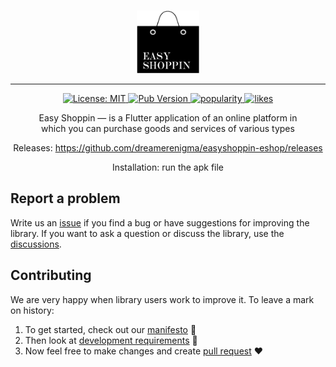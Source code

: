 <br/>

<p align="center">
  <img src="assets/logos/easyshoppin-splash-logo-black.png" alt="Logo" width="100" height="100">
</p>

---

<p align="center">
  <a href="https://opensource.org/licenses/MIT">
    <img src="https://img.shields.io/badge/License-MIT-yellow.svg" alt="License: MIT">
  </a>
  <a href="https://pub.dev/packages/badges">
    <img src="https://img.shields.io/pub/v/badges?color=blueviolet" alt="Pub Version">
  </a>
  <a href="https://pub.dev/packages/badges/score">
    <img src="https://img.shields.io/pub/popularity/badges?logo=dart" alt="popularity">
  </a>
  <a href="https://pub.dev/packages/badges/score">
    <img src="https://img.shields.io/pub/likes/badges?logo=dart" alt="likes">
  </a>
</p>
<p align="center">
  Easy Shoppin — is a Flutter application of an online platform in <br/>which you can purchase goods and services of various types
</p>

<p align="center">
  Releases: <a href="https://github.com/dreamerenigma/easyshoppin-eshop/releases">https://github.com/dreamerenigma/easyshoppin-eshop/releases</a>
</p>

<p align="center">
  Installation: run the apk file
</p>

## Report a problem

Write us an [issue](https://github.com/dreamerenigma/easyshoppin-eshop/issues/newe) if you find a bug or have suggestions for improving the library. If you want to ask a question or discuss the library, use the [discussions](https://github.com/dreamerenigma/easyshoppin-eshop/discussions/categories/q-a).

## Contributing

We are very happy when library users work to improve it. To leave a mark on history:

1. To get started, check out our [manifesto](https://github.com/dreamerenigma/easyshoppin-eshop/blob/main/docs/MANIFESTO.md) 📝
2. Then look at [development requirements](https://github.com/dreamerenigma/easyshoppin-eshop/main/docs/CONTRIBUTING.md) 🔧
3. Now feel free to make changes and create [pull request](https://github.com/dreamerenigma/easyshoppin-eshop/pulls) ❤️